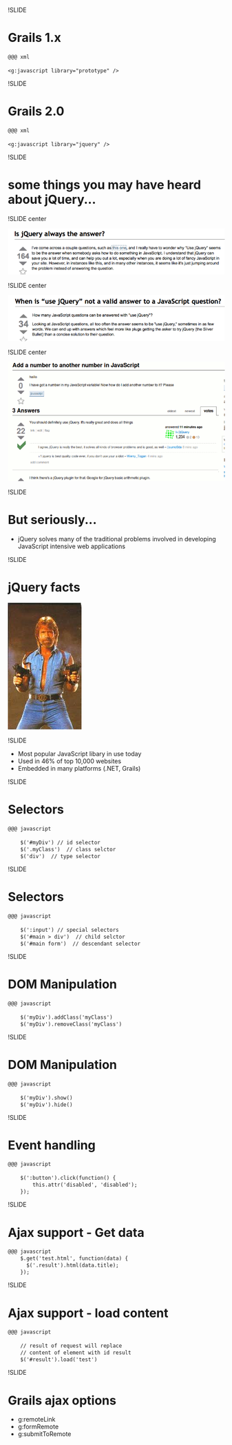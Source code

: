 !SLIDE 

# Grails 1.x #

	@@@ xml

	<g:javascript library="prototype" />

!SLIDE

# Grails 2.0 #

	@@@ xml

	<g:javascript library="jquery" />

!SLIDE 

# some things you may have heard about jQuery... #

!SLIDE center

![](so-jquery2.png)

!SLIDE center

![](so-jquery1.png)

!SLIDE center

![](so-jquery3.png)

!SLIDE

# But seriously... #

  * jQuery solves many of the traditional problems involved in developing JavaScript intensive web applications

!SLIDE

# jQuery facts #

![](chuck_norris.jpg)

!SLIDE

 * Most popular JavaScript libary in use today
 * Used in 46% of top 10,000 websites
 * Embedded in many platforms (.NET, Grails)


!SLIDE

# Selectors #

	@@@ javascript
		
		$('#myDiv') // id selector
		$('.myClass')  // class selctor
		$('div')  // type selector 

!SLIDE

# Selectors #

	@@@ javascript
		
		$(':input') // special selectors
		$('#main > div')  // child selctor
		$('#main form')  // descendant selector 

!SLIDE

# DOM Manipulation #

	@@@ javascript

		$('myDiv').addClass('myClass')
		$('myDiv').removeClass('myClass')

!SLIDE

# DOM Manipulation #

	@@@ javascript
		
		$('myDiv').show()
		$('myDiv').hide()

!SLIDE

# Event handling #

	@@@ javascript

		$(':button').click(function() {
			this.attr('disabled', 'disabled');
		});
		
!SLIDE

# Ajax support - Get data #

	@@@ javascript
		$.get('test.html', function(data) {
		  $('.result').html(data.title);
		});


!SLIDE

# Ajax support - load content #

	@@@ javascript

		// result of request will replace 
		// content of element with id result
		$('#result').load('test')

!SLIDE 		

# Grails ajax options #

 * g:remoteLink
 * g:formRemote
 * g:submitToRemote


